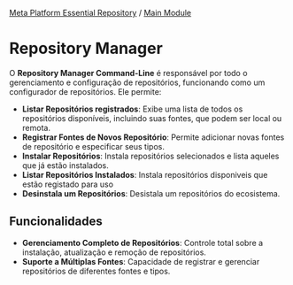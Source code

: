 [Meta Platform Essential Repository](../../../README.md) / [Main Module](../../README.md)
# Repository Manager

O **Repository Manager Command-Line** é responsável por todo o gerenciamento e configuração de repositórios, funcionando como um configurador de repositórios. Ele permite:

- **Listar Repositórios registrados**: Exibe uma lista de todos os repositórios disponíveis, incluindo suas fontes, que podem ser local ou remota.
- **Registrar Fontes de Novos Repositório**: Permite adicionar novas fontes de repositório e especificar seus tipos.
- **Instalar Repositórios**: Instala repositórios selecionados e lista aqueles que já estão instalados.
- **Listar Repositórios Instalados**: Instala repositórios disponiveis que estão registado para uso
- **Desinstala um Repositórios**: Desistala um repositórios do ecosistema.

## Funcionalidades

- **Gerenciamento Completo de Repositórios**: Controle total sobre a instalação, atualização e remoção de repositórios.
- **Suporte a Múltiplas Fontes**: Capacidade de registrar e gerenciar repositórios de diferentes fontes e tipos.


